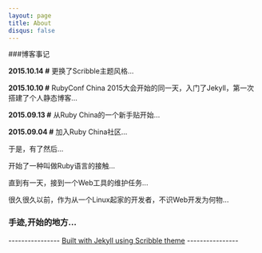 ```yaml
---
layout: page
title: About
disqus: false
---
```



###博客事记

**2015.10.14 #** 更换了Scribble主题风格...

**2015.10.10 #** RubyConf China 2015大会开始的同一天，入门了Jekyll，第一次搭建了个人静态博客...

**2015.09.13 #** 从Ruby China的一个新手贴开始...

**2015.09.04 #** 加入Ruby China社区...

于是，有了然后...

开始了一种叫做Ruby语言的接触...

直到有一天，接到一个Web工具的维护任务...

很久很久以前，作为从一个Linux起家的开发者，不识Web开发为何物...

### 手迹,开始的地方...


----------------  [Built with Jekyll using Scribble theme](https://github.com/muan/scribble)  ----------------
